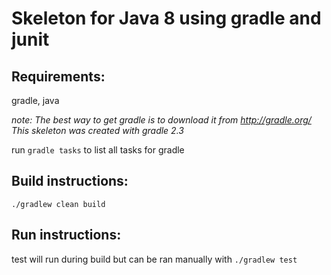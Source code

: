 Skeleton for Java 8 using gradle and junit
==============================================================================

Requirements: 
------------------------------------------------------------------------------
gradle, java

*note: The best way to get gradle is to download it from http://gradle.org/*
*This skeleton was created with gradle 2.3*

run `gradle tasks` to list all tasks for gradle

Build instructions:
------------------------------------------------------------------------------
`./gradlew clean build`

Run instructions:
------------------------------------------------------------------------------
test will run during build but can be ran manually with `./gradlew test`
